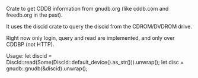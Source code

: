 Crate to get CDDB information from gnudb.org (like cddb.com and freedb.org in the past).

It uses the discid crate to query the discid from the CDROM/DVDROM drive.

Right now only login, query and read are implemented, and only over CDDBP (not HTTP).

Usage:
let discid = DiscId::read(Some(DiscId::default_device().as_str())).unwrap();
let disc = gnudb::gnudb(&discid).unwrap();